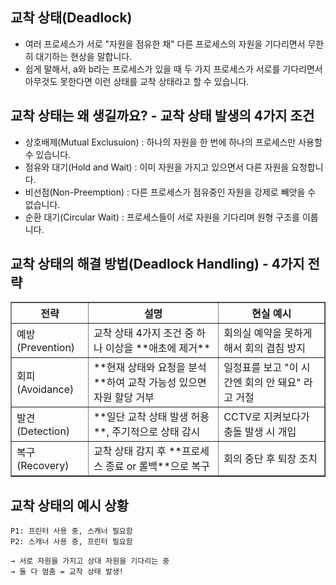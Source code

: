교착 상태(Deadlock)
--------------------------------------
- 여러 프로세스가 서로 "자원을 점유한 채" 다른 프로세스의 자원을 기다리면서 무한히 대기하는 현상을 말합니다.
- 쉽게 말해서, a와 b라는 프로세스가 있을 때 두 가지 프로세스가 서로를 기다리면서 아무것도 못한다면 이런 상태를 교착 상태라고 할 수 있습니다.

교착 상태는 왜 생길까요? - 교착 상태 발생의 4가지 조건
-------------------------------------------
- 상호배제(Mutual Exclusuion) : 하나의 자원을 한 번에 하나의 프로세스만 사용할 수 있습니다.
- 점유와 대기(Hold and Wait) : 이미 자원을 가지고 있으면서 다른 자원을 요청합니다.
- 비선점(Non-Preemption) : 다른 프로세스가 점유중인 자원을 강제로 빼앗을 수 없습니다.
- 순환 대기(Circular Wait) : 프로세스들이 서로 자원을 기다리며 원형 구조를 이룹니다.

교착 상태의 해결 방법(Deadlock Handling) - 4가지 전략
----------------------------------------------
<table border="1">
  <thead>
    <tr>
      <th>전략</th>
      <th>설명</th>
      <th>현실 예시</th>
    </tr>
  </thead>
  <tbody>
    <tr>
      <td>예방 (Prevention)</td>
      <td>교착 상태 4가지 조건 중 하나 이상을 **애초에 제거**</td>
      <td>회의실 예약을 못하게 해서 회의 겹침 방지</td>
    </tr>
    <tr>
      <td>회피 (Avoidance)</td>
      <td>**현재 상태와 요청을 분석**하여 교착 가능성 있으면 자원 할당 거부</td>
      <td>일정표를 보고 "이 시간엔 회의 안 돼요" 라고 거절</td>
    </tr>
    <tr>
      <td>발견 (Detection)</td>
      <td>**일단 교착 상태 발생 허용**, 주기적으로 상태 감시</td>
      <td>CCTV로 지켜보다가 충돌 발생 시 개입</td>
    </tr>
    <tr>
      <td>복구 (Recovery)</td>
      <td>교착 상태 감지 후 **프로세스 종료 or 롤백**으로 복구</td>
      <td>회의 중단 후 퇴장 조치</td>
    </tr>
  </tbody>
</table>

교착 상태의 예시 상황
-------------------------
```
P1: 프린터 사용 중, 스캐너 필요함  
P2: 스캐너 사용 중, 프린터 필요함  

→ 서로 자원을 가지고 상대 자원을 기다리는 중  
→ 둘 다 멈춤 = 교착 상태 발생!
```
